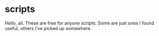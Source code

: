 scripts
=======

Hello, all. These are free for anyone scripts. Some are just ones I found useful, others I've picked up somewhere.
